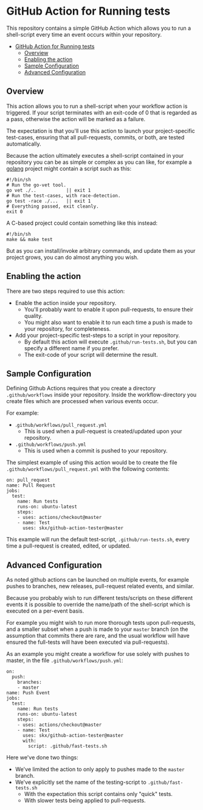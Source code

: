 
# GitHub Action for Running tests

This repository contains a simple GitHub Action which allows you to run a shell-script every time an event occurs within your repository.

* [GitHub Action for Running tests](#github-action-for-running-tests)
  * [Overview](#overview)
  * [Enabling the action](#enabling-the-action)
  * [Sample Configuration](#sample-configuration)
  * [Advanced Configuration](#advanced-configuration)


## Overview

This action allows you to run a shell-script when your workflow action is triggered.  If your script terminates with an exit-code of 0 that is regarded as a pass, otherwise the action will be marked as a failure.

The expectation is that you'll use this action to launch your project-specific test-cases, ensuring that all pull-requests, commits, or both, are tested automatically.

Because the action ultimately executes a shell-script contained in your repository you can be as simple or complex as you can like, for example a [golang](https://golang.org/) project might contain a script such as this:

    #!/bin/sh
    # Run the go-vet tool.
    go vet ./..           || exit 1
    # Run the test-cases, with race-detection.
    go test -race ./...   || exit 1
    # Everything passed, exit cleanly.
    exit 0

A C-based project could contain something like this instead:

    #!/bin/sh
    make && make test

But as you can install/invoke arbitrary commands, and update them as your project grows, you can do almost anything you wish.



## Enabling the action

There are two steps required to use this action:

* Enable the action inside your repository.
  * You'll probably want to enable it upon pull-requests, to ensure their quality.
  * You might also want to enable it to run each time a push is made to your repository, for completeness.
* Add your project-specific test-steps to a script in your repository.
  * By default this action will execute `.github/run-tests.sh`, but you can specify a different name if you prefer.
  * The exit-code of your script will determine the result.



## Sample Configuration

Defining Github Actions requires that you create a directory `.github/workflows` inside your repository.  Inside the workflow-directory you create files which are processed when various events occur.

For example:

* .`github/workflows/pull_request.yml`
  * This is used when a pull-request is created/updated upon your repository.
* `.github/workflows/push.yml`
  * This is used when a commit is pushed to your repository.

The simplest example of using this action would be to create the file `.github/workflows/pull_request.yml` with the following contents:

```
on: pull_request
name: Pull Request
jobs:
  test:
    name: Run tests
    runs-on: ubuntu-latest
    steps:
    - uses: actions/checkout@master
    - name: Test
      uses: skx/github-action-tester@master
```

This example will run the default test-script, `.github/run-tests.sh`, every time a pull-request is created, edited, or updated.



## Advanced Configuration

As noted github actions can be launched on multiple events, for example pushes to branches, new releases, pull-request related events, and similar.

Because you probably wish to run different tests/scripts on these different events it is possible to override the name/path of the shell-script which is executed on a per-event basis.

For example you might wish to run more thorough tests upon pull-requests, and a smaller subset when a push is made to your `master` branch (on the assumption that commits there are rare, and the usual workflow will have ensured the full-tests will have been executed via pull-requests).

As an example you might create a workflow for use solely with pushes to master, in the file `.github/workflows/push.yml`:

```
on:
  push:
    branches:
    - master
name: Push Event
jobs:
  test:
    name: Run tests
    runs-on: ubuntu-latest
    steps:
    - uses: actions/checkout@master
    - name: Test
      uses: skx/github-action-tester@master
      with:
        script: .github/fast-tests.sh
```

Here we've done two things:

* We've limited the action to only apply to pushes made to the `master` branch.
* We've explicitly set the name of the testing-script to `.github/fast-tests.sh`
  * With the expectation this script contains only "quick" tests.
  * With slower tests being applied to pull-requests.
